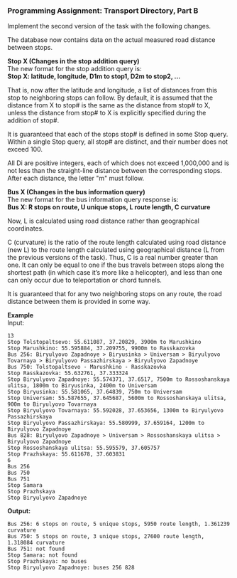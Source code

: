 ### Programming Assignment: Transport Directory, Part B

Implement the second version of the task with the following changes.

The database now contains data on the actual measured road distance between stops.

**Stop X (Changes in the stop addition query)**  
The new format for the stop addition query is:  
**Stop X: latitude, longitude, D1m to stop1, D2m to stop2, ...**  

That is, now after the latitude and longitude, a list of distances from this stop to neighboring stops can follow. By default, it is assumed that the distance from X to stop# is the same as the distance from stop# to X, unless the distance from stop# to X is explicitly specified during the addition of stop#.

It is guaranteed that each of the stops stop# is defined in some Stop query.  
Within a single Stop query, all stop# are distinct, and their number does not exceed 100.  

All Di are positive integers, each of which does not exceed 1,000,000 and is not less than the straight-line distance between the corresponding stops. After each distance, the letter "m" must follow.

**Bus X (Changes in the bus information query)**  
The new format for the bus information query response is:  
**Bus X: R stops on route, U unique stops, L route length, C curvature**  

Now, L is calculated using road distance rather than geographical coordinates.

C (curvature) is the ratio of the route length calculated using road distance (new L) to the route length calculated using geographical distance (L from the previous versions of the task). Thus, C is a real number greater than one. It can only be equal to one if the bus travels between stops along the shortest path (in which case it’s more like a helicopter), and less than one can only occur due to teleportation or chord tunnels.

It is guaranteed that for any two neighboring stops on any route, the road distance between them is provided in some way.

**Example**  
Input:
```
13
Stop Tolstopaltsevo: 55.611087, 37.20829, 3900m to Marushkino
Stop Marushkino: 55.595884, 37.209755, 9900m to Rasskazovka
Bus 256: Biryulyovo Zapadnoye > Biryusinka > Universam > Biryulyovo Tovarnaya > Biryulyovo Passazhirskaya > Biryulyovo Zapadnoye
Bus 750: Tolstopaltsevo - Marushkino - Rasskazovka
Stop Rasskazovka: 55.632761, 37.333324
Stop Biryulyovo Zapadnoye: 55.574371, 37.6517, 7500m to Rossoshanskaya ulitsa, 1800m to Biryusinka, 2400m to Universam
Stop Biryusinka: 55.581065, 37.64839, 750m to Universam
Stop Universam: 55.587655, 37.645687, 5600m to Rossoshanskaya ulitsa, 900m to Biryulyovo Tovarnaya
Stop Biryulyovo Tovarnaya: 55.592028, 37.653656, 1300m to Biryulyovo Passazhirskaya
Stop Biryulyovo Passazhirskaya: 55.580999, 37.659164, 1200m to Biryulyovo Zapadnoye
Bus 828: Biryulyovo Zapadnoye > Universam > Rossoshanskaya ulitsa > Biryulyovo Zapadnoye
Stop Rossoshanskaya ulitsa: 55.595579, 37.605757
Stop Prazhskaya: 55.611678, 37.603831
6
Bus 256
Bus 750
Bus 751
Stop Samara
Stop Prazhskaya
Stop Biryulyovo Zapadnoye
```

**Output:**
```
Bus 256: 6 stops on route, 5 unique stops, 5950 route length, 1.361239 curvature
Bus 750: 5 stops on route, 3 unique stops, 27600 route length, 1.318084 curvature
Bus 751: not found
Stop Samara: not found
Stop Prazhskaya: no buses
Stop Biryulyovo Zapadnoye: buses 256 828
```
